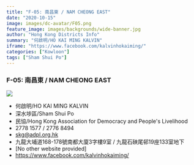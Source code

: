 ```yaml
---
title: "F-05: 南昌東 / NAM CHEONG EAST"
date: "2020-10-15"
image: images/dc-avatar/F05.png
feature_image: images/backgrounds/wide-banner.jpg
author: "Hong Kong Districts Info"
summary: "何啟明/HO KAI MING KALVIN"
iframe: "https://www.facebook.com/kalvinhokaiming/"
categories: ["Kowloon"]
tags: ["Sham Shui Po"]
---
```


### F-05: 南昌東 / NAM CHEONG EAST  
![](/images/dc-avatar/F05.png)  

 - 何啟明/HO KAI MING KALVIN  
 - 深水埗區/Sham Shui Po  
 - 民協/Hong Kong Association for Democracy and People's Livelihood  
 - 2778 1577 / 2776 8494  
 - skg@adpl.org.hk  
 - 九龍大埔道168-178號南都大廈3字樓9室 / 九龍石硤尾邨19座133室地下  
 - [No other website provided]  
 - https://www.facebook.com/kalvinhokaiming/
